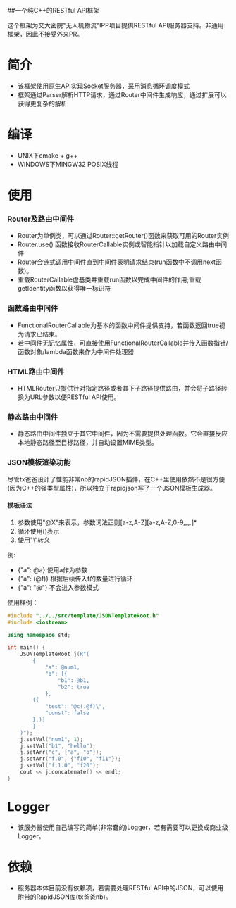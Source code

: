 ##一个纯C++的RESTful API框架

这个框架为交大密院"无人机物流"IPP项目提供RESTful API服务器支持。非通用框架，因此不接受外来PR。

# 简介

* 该框架使用原生API实现Socket服务器，采用消息循环调度模式
* 框架通过Parser解析HTTP请求，通过Router中间件生成响应，通过扩展可以获得更复杂的解析

# 编译

* UNIX下cmake + g++
* WINDOWS下MINGW32 POSIX线程

# 使用

### Router及路由中间件

* Router为单例类，可以通过Router::getRouter()函数来获取可用的Router实例
* Router.use() 函数接收RouterCallable实例或智能指针以加载自定义路由中间件
* Router会链式调用中间件直到中间件表明请求结束(run函数中不调用next函数)。
* 重载RouterCallable虚基类并重载run函数以完成中间件的作用;重载getIdentity函数以获得唯一标识符

### 函数路由中间件

* FunctionalRouterCallable为基本的函数中间件提供支持，若函数返回true视为请求已结束。
* 若中间件无记忆属性，可直接使用FunctionalRouterCallable并传入函数指针/函数对象/lambda函数来作为中间件处理器

### HTML路由中间件

* HTMLRouter只提供针对指定路径或者其下子路径提供路由，并会将子路径转换为URL参数以便RESTful API使用。

### 静态路由中间件

* 静态路由中间件独立于其它中间件，因为不需要提供处理函数。它会直接反应本地静态路径至目标路径，并自动设置MIME类型。

### JSON模板渲染功能
尽管tx爸爸设计了性能非常nb的rapidJSON插件，在C++里使用依然不是很方便(因为C++的强类型属性)，所以独立于rapidjson写了一个JSON模板生成器。


#### 模板语法
 1. 参数使用"@X"来表示，参数词法正则[a-z,A-Z][a-z,A-Z,0-9,_,.]*
 2. 循环使用()表示
 3. 使用"\\"转义
 
 例:
 * {"a": @a}  使用a作为参数
 * {"a": (@f)}  根据后续传入f的数量进行循环
 * {"a": "\@"}  不会进入参数模式

使用样例：
~~~~~~C++
#include "../../src/template/JSONTemplateRoot.h"
#include <iostream>

using namespace std;

int main() {
    JSONTemplateRoot j(R"(
        {
            "a": @num1,
            "b": [{
                "b1": @b1,
                "b2": true
            },
        ({
            "test": "@c(.@f)\",
            "const": false
        },)]
        }
    )");
    j.setVal("num1", 1);
    j.setVal("b1", "hello");
    j.setArr("c", {"a", "b"});
    j.setArr("f.0", {"f10", "f11"});
    j.setVal("f.1.0", "f20");
    cout << j.concatenate() << endl;
}
~~~~~~
# Logger

* 该服务器使用自己编写的简单(非常蠢的)Logger，若有需要可以更换成商业级Logger。

# 依赖

* 服务器本体目前没有依赖项，若需要处理RESTful API中的JSON，可以使用附带的RapidJSON库(tx爸爸nb)。